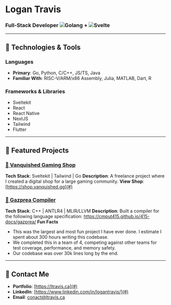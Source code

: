 # Logan Travis

### Full-Stack Developer ![Golang](https://img.shields.io/badge/Go-00ADD8?logo=go&logoColor=white) + ![Svelte](https://img.shields.io/badge/Svelte-FF3E00?logo=svelte&logoColor=white)


---

## 🔧 Technologies & Tools

### Languages
- **Primary**: Go, Python, C/C++, JS/TS, Java
- **Familiar With**: RISC-V/ARM/x86 Assembly, Julia, MATLAB, Dart, R

### Frameworks & Libraries
- Sveltekit
- React
- React Native
- NextJS
- Tailwind
- Flutter

---

## 🌟 Featured Projects

### [📂 Vanquished Gaming Shop](#)
**Tech Stack**: Sveltekit | Tailwind | Go
**Description**: A freelance project where I created a digital shop for a large gaming community.
**View Shop**: [https://shop.vanquished.gg](#)

### [📂 Gazprea Compiler](#)
**Tech Stack**: C++ | ANTLR4 | MLIR/LLVM
**Description**: Built a compiler for the following language specification: https://cmput415.github.io/415-docs/gazprea/
**Fun Facts**
- This was the largest and most fun project I have ever done. I estimate I spent about 300 hours writing this codebase.
- We completed this in a team of 4, competing against other teams for test coverage, performance, and memory safety.
- Our codebase was over 30k lines long by the end.

---

## 👥 Contact Me

- **Portfolio**: [https://ltravis.ca](#)
- **LinkedIn**: [https://www.linkedin.com/in/logantravis/](#)
- **Email**: [conact@ltravis.ca](#)


